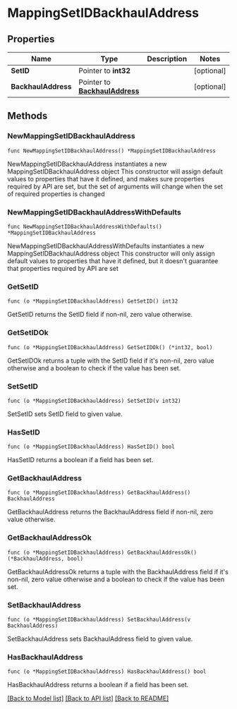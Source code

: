 # MappingSetIDBackhaulAddress

## Properties

Name | Type | Description | Notes
------------ | ------------- | ------------- | -------------
**SetID** | Pointer to **int32** |  | [optional] 
**BackhaulAddress** | Pointer to [**BackhaulAddress**](BackhaulAddress.md) |  | [optional] 

## Methods

### NewMappingSetIDBackhaulAddress

`func NewMappingSetIDBackhaulAddress() *MappingSetIDBackhaulAddress`

NewMappingSetIDBackhaulAddress instantiates a new MappingSetIDBackhaulAddress object
This constructor will assign default values to properties that have it defined,
and makes sure properties required by API are set, but the set of arguments
will change when the set of required properties is changed

### NewMappingSetIDBackhaulAddressWithDefaults

`func NewMappingSetIDBackhaulAddressWithDefaults() *MappingSetIDBackhaulAddress`

NewMappingSetIDBackhaulAddressWithDefaults instantiates a new MappingSetIDBackhaulAddress object
This constructor will only assign default values to properties that have it defined,
but it doesn't guarantee that properties required by API are set

### GetSetID

`func (o *MappingSetIDBackhaulAddress) GetSetID() int32`

GetSetID returns the SetID field if non-nil, zero value otherwise.

### GetSetIDOk

`func (o *MappingSetIDBackhaulAddress) GetSetIDOk() (*int32, bool)`

GetSetIDOk returns a tuple with the SetID field if it's non-nil, zero value otherwise
and a boolean to check if the value has been set.

### SetSetID

`func (o *MappingSetIDBackhaulAddress) SetSetID(v int32)`

SetSetID sets SetID field to given value.

### HasSetID

`func (o *MappingSetIDBackhaulAddress) HasSetID() bool`

HasSetID returns a boolean if a field has been set.

### GetBackhaulAddress

`func (o *MappingSetIDBackhaulAddress) GetBackhaulAddress() BackhaulAddress`

GetBackhaulAddress returns the BackhaulAddress field if non-nil, zero value otherwise.

### GetBackhaulAddressOk

`func (o *MappingSetIDBackhaulAddress) GetBackhaulAddressOk() (*BackhaulAddress, bool)`

GetBackhaulAddressOk returns a tuple with the BackhaulAddress field if it's non-nil, zero value otherwise
and a boolean to check if the value has been set.

### SetBackhaulAddress

`func (o *MappingSetIDBackhaulAddress) SetBackhaulAddress(v BackhaulAddress)`

SetBackhaulAddress sets BackhaulAddress field to given value.

### HasBackhaulAddress

`func (o *MappingSetIDBackhaulAddress) HasBackhaulAddress() bool`

HasBackhaulAddress returns a boolean if a field has been set.


[[Back to Model list]](../README.md#documentation-for-models) [[Back to API list]](../README.md#documentation-for-api-endpoints) [[Back to README]](../README.md)



